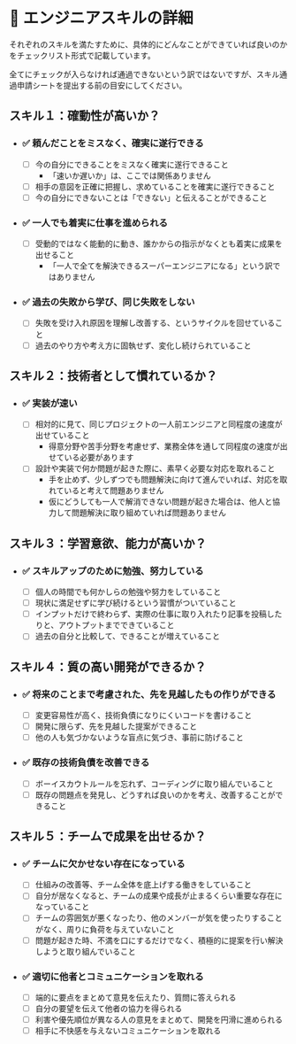 # :blue_book: エンジニアスキルの詳細

それぞれのスキルを満たすために、具体的にどんなことができていれば良いのかをチェックリスト形式で記載しています。

全てにチェックが入らなければ通過できないという訳ではないですが、スキル通過申請シートを提出する前の目安にしてください。

## スキル１：確動性が高いか？

- ### :white_check_mark: 頼んだことをミスなく、確実に遂行できる

  - [ ] 今の自分にできることをミスなく確実に遂行できること
    - 「速いか遅いか」は、ここでは関係ありません
  - [ ] 相手の意図を正確に把握し、求めていることを確実に遂行できること
  - [ ] 今の自分にできないことは「できない」と伝えることができること

- ### :white_check_mark: 一人でも着実に仕事を進められる

  - [ ] 受動的ではなく能動的に動き、誰かからの指示がなくとも着実に成果を出せること
    - 「一人で全てを解決できるスーパーエンジニアになる」という訳ではありません

- ### :white_check_mark: 過去の失敗から学び、同じ失敗をしない

  - [ ] 失敗を受け入れ原因を理解し改善する、というサイクルを回せていること
  - [ ] 過去のやり方や考え方に固執せず、変化し続けられていること

## スキル２：技術者として慣れているか？

- ### :white_check_mark: 実装が速い

  - [ ] 相対的に見て、同じプロジェクトの一人前エンジニアと同程度の速度が出せていること
    - 得意分野や苦手分野を考慮せず、業務全体を通して同程度の速度が出せている必要があります
  - [ ] 設計や実装で何か問題が起きた際に、素早く必要な対応を取れること
    - 手を止めず、少しずつでも問題解決に向けて進んでいれば、対応を取れていると考えて問題ありません
    - 仮にどうしても一人で解消できない問題が起きた場合は、他人と協力して問題解決に取り組めていれば問題ありません

## スキル３：学習意欲、能力が高いか？

- ### :white_check_mark: スキルアップのために勉強、努力している

  - [ ] 個人の時間でも何かしらの勉強や努力をしていること
  - [ ] 現状に満足せずに学び続けるという習慣がついていること
  - [ ] インプットだけで終わらず、実際の仕事に取り入れたり記事を投稿したりと、アウトプットまでできていること
  - [ ] 過去の自分と比較して、できることが増えていること

## スキル４：質の高い開発ができるか？

- ### :white_check_mark: 将来のことまで考慮された、先を見越したもの作りができる

  - [ ] 変更容易性が高く、技術負債になりにくいコードを書けること
  - [ ] 開発に限らず、先を見越した提案ができること
  - [ ] 他の人も気づかないような盲点に気づき、事前に防げること

- ### :white_check_mark: 既存の技術負債を改善できる

  - [ ] ボーイスカウトルールを忘れず、コーディングに取り組んでいること
  - [ ] 既存の問題点を発見し、どうすれば良いのかを考え、改善することができること

## スキル５：チームで成果を出せるか？

- ### :white_check_mark: チームに欠かせない存在になっている

  - [ ] 仕組みの改善等、チーム全体を底上げする働きをしていること
  - [ ] 自分が居なくなると、チームの成果や成長が止まるくらい重要な存在になっていること
  - [ ] チームの雰囲気が悪くなったり、他のメンバーが気を使ったりすることがなく、周りに負荷を与えていないこと
  - [ ] 問題が起きた時、不満を口にするだけでなく、積極的に提案を行い解決しようと取り組んでいること

- ### :white_check_mark: 適切に他者とコミュニケーションを取れる

  - [ ] 端的に要点をまとめて意見を伝えたり、質問に答えられる
  - [ ] 自分の要望を伝えて他者の協力を得られる
  - [ ] 利害や優先順位が異なる人の意見をまとめて、開発を円滑に進められる
  - [ ] 相手に不快感を与えないコミュニケーションを取れる
